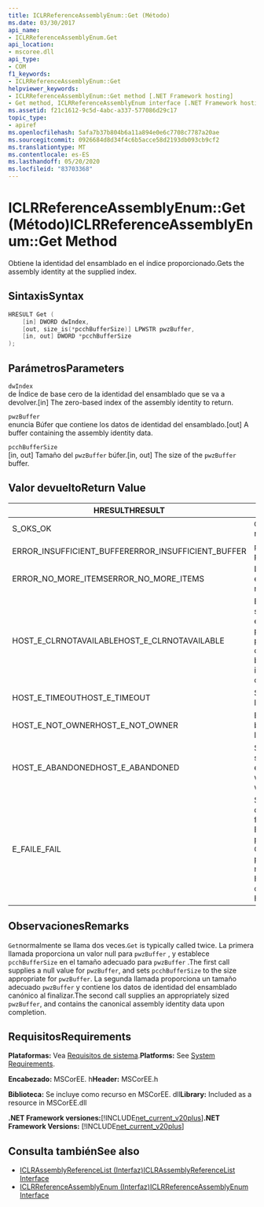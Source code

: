 ```yaml
---
title: ICLRReferenceAssemblyEnum::Get (Método)
ms.date: 03/30/2017
api_name:
- ICLRReferenceAssemblyEnum.Get
api_location:
- mscoree.dll
api_type:
- COM
f1_keywords:
- ICLRReferenceAssemblyEnum::Get
helpviewer_keywords:
- ICLRReferenceAssemblyEnum::Get method [.NET Framework hosting]
- Get method, ICLRReferenceAssemblyEnum interface [.NET Framework hosting]
ms.assetid: f21c1612-9c5d-4abc-a337-577086d29c17
topic_type:
- apiref
ms.openlocfilehash: 5afa7b37b804b6a11a894e0e6c7708c7787a20ae
ms.sourcegitcommit: 0926684d8d34f4c6b5acce58d2193db093cb9cf2
ms.translationtype: MT
ms.contentlocale: es-ES
ms.lasthandoff: 05/20/2020
ms.locfileid: "83703368"
---
```

# <a name="iclrreferenceassemblyenumget-method"></a><span data-ttu-id="62f6f-102">ICLRReferenceAssemblyEnum::Get (Método)</span><span class="sxs-lookup"><span data-stu-id="62f6f-102">ICLRReferenceAssemblyEnum::Get Method</span></span>
<span data-ttu-id="62f6f-103">Obtiene la identidad del ensamblado en el índice proporcionado.</span><span class="sxs-lookup"><span data-stu-id="62f6f-103">Gets the assembly identity at the supplied index.</span></span>  
  
## <a name="syntax"></a><span data-ttu-id="62f6f-104">Sintaxis</span><span class="sxs-lookup"><span data-stu-id="62f6f-104">Syntax</span></span>  
  
```cpp  
HRESULT Get (  
    [in] DWORD dwIndex,  
    [out, size_is(*pcchBufferSize)] LPWSTR pwzBuffer,  
    [in, out] DWORD *pcchBufferSize  
);  
```  
  
## <a name="parameters"></a><span data-ttu-id="62f6f-105">Parámetros</span><span class="sxs-lookup"><span data-stu-id="62f6f-105">Parameters</span></span>  
 `dwIndex`  
 <span data-ttu-id="62f6f-106">de Índice de base cero de la identidad del ensamblado que se va a devolver.</span><span class="sxs-lookup"><span data-stu-id="62f6f-106">[in] The zero-based index of the assembly identity to return.</span></span>  
  
 `pwzBuffer`  
 <span data-ttu-id="62f6f-107">enuncia Búfer que contiene los datos de identidad del ensamblado.</span><span class="sxs-lookup"><span data-stu-id="62f6f-107">[out] A buffer containing the assembly identity data.</span></span>  
  
 `pcchBufferSize`  
 <span data-ttu-id="62f6f-108">[in, out] Tamaño del `pwzBuffer` búfer.</span><span class="sxs-lookup"><span data-stu-id="62f6f-108">[in, out] The size of the `pwzBuffer` buffer.</span></span>  
  
## <a name="return-value"></a><span data-ttu-id="62f6f-109">Valor devuelto</span><span class="sxs-lookup"><span data-stu-id="62f6f-109">Return Value</span></span>  
  
|<span data-ttu-id="62f6f-110">HRESULT</span><span class="sxs-lookup"><span data-stu-id="62f6f-110">HRESULT</span></span>|<span data-ttu-id="62f6f-111">Descripción</span><span class="sxs-lookup"><span data-stu-id="62f6f-111">Description</span></span>|  
|-------------|-----------------|  
|<span data-ttu-id="62f6f-112">S_OK</span><span class="sxs-lookup"><span data-stu-id="62f6f-112">S_OK</span></span>|<span data-ttu-id="62f6f-113">`Get`se devolvió correctamente.</span><span class="sxs-lookup"><span data-stu-id="62f6f-113">`Get` returned successfully.</span></span>|  
|<span data-ttu-id="62f6f-114">ERROR_INSUFFICIENT_BUFFER</span><span class="sxs-lookup"><span data-stu-id="62f6f-114">ERROR_INSUFFICIENT_BUFFER</span></span>|<span data-ttu-id="62f6f-115">`pwzBuffer` es demasiado pequeño.</span><span class="sxs-lookup"><span data-stu-id="62f6f-115">`pwzBuffer` is too small.</span></span>|  
|<span data-ttu-id="62f6f-116">ERROR_NO_MORE_ITEMS</span><span class="sxs-lookup"><span data-stu-id="62f6f-116">ERROR_NO_MORE_ITEMS</span></span>|<span data-ttu-id="62f6f-117">La enumeración no contiene más elementos.</span><span class="sxs-lookup"><span data-stu-id="62f6f-117">The enumeration contains no more items.</span></span>|  
|<span data-ttu-id="62f6f-118">HOST_E_CLRNOTAVAILABLE</span><span class="sxs-lookup"><span data-stu-id="62f6f-118">HOST_E_CLRNOTAVAILABLE</span></span>|<span data-ttu-id="62f6f-119">El Common Language Runtime (CLR) no se ha cargado en un proceso o el CLR se encuentra en un estado en el que no puede ejecutar código administrado ni procesar la llamada correctamente.</span><span class="sxs-lookup"><span data-stu-id="62f6f-119">The common language runtime (CLR) has not been loaded into a process, or the CLR is in a state in which it cannot run managed code or process the call successfully.</span></span>|  
|<span data-ttu-id="62f6f-120">HOST_E_TIMEOUT</span><span class="sxs-lookup"><span data-stu-id="62f6f-120">HOST_E_TIMEOUT</span></span>|<span data-ttu-id="62f6f-121">Se agotó el tiempo de espera de la llamada.</span><span class="sxs-lookup"><span data-stu-id="62f6f-121">The call timed out.</span></span>|  
|<span data-ttu-id="62f6f-122">HOST_E_NOT_OWNER</span><span class="sxs-lookup"><span data-stu-id="62f6f-122">HOST_E_NOT_OWNER</span></span>|<span data-ttu-id="62f6f-123">El autor de la llamada no posee el bloqueo.</span><span class="sxs-lookup"><span data-stu-id="62f6f-123">The caller does not own the lock.</span></span>|  
|<span data-ttu-id="62f6f-124">HOST_E_ABANDONED</span><span class="sxs-lookup"><span data-stu-id="62f6f-124">HOST_E_ABANDONED</span></span>|<span data-ttu-id="62f6f-125">Se canceló un evento mientras un subproceso o fibra bloqueados estaba esperando en él.</span><span class="sxs-lookup"><span data-stu-id="62f6f-125">An event was canceled while a blocked thread or fiber was waiting on it.</span></span>|  
|<span data-ttu-id="62f6f-126">E_FAIL</span><span class="sxs-lookup"><span data-stu-id="62f6f-126">E_FAIL</span></span>|<span data-ttu-id="62f6f-127">Se produjo un error grave desconocido.</span><span class="sxs-lookup"><span data-stu-id="62f6f-127">An unknown catastrophic failure occurred.</span></span> <span data-ttu-id="62f6f-128">Si un método devuelve E_FAIL, CLR ya no se puede usar en el proceso.</span><span class="sxs-lookup"><span data-stu-id="62f6f-128">If a method returns E_FAIL, the CLR is no longer usable within the process.</span></span> <span data-ttu-id="62f6f-129">Las llamadas subsiguientes a métodos de hospedaje devuelven HOST_E_CLRNOTAVAILABLE.</span><span class="sxs-lookup"><span data-stu-id="62f6f-129">Subsequent calls to hosting methods return HOST_E_CLRNOTAVAILABLE.</span></span>|  
  
## <a name="remarks"></a><span data-ttu-id="62f6f-130">Observaciones</span><span class="sxs-lookup"><span data-stu-id="62f6f-130">Remarks</span></span>  
 <span data-ttu-id="62f6f-131">`Get`normalmente se llama dos veces.</span><span class="sxs-lookup"><span data-stu-id="62f6f-131">`Get` is typically called twice.</span></span> <span data-ttu-id="62f6f-132">La primera llamada proporciona un valor null para `pwzBuffer` , y establece `pcchBufferSize` en el tamaño adecuado para `pwzBuffer` .</span><span class="sxs-lookup"><span data-stu-id="62f6f-132">The first call supplies a null value for `pwzBuffer`, and sets `pcchBufferSize` to the size appropriate for `pwzBuffer`.</span></span> <span data-ttu-id="62f6f-133">La segunda llamada proporciona un tamaño adecuado `pwzBuffer` y contiene los datos de identidad del ensamblado canónico al finalizar.</span><span class="sxs-lookup"><span data-stu-id="62f6f-133">The second call supplies an appropriately sized `pwzBuffer`, and contains the canonical assembly identity data upon completion.</span></span>  
  
## <a name="requirements"></a><span data-ttu-id="62f6f-134">Requisitos</span><span class="sxs-lookup"><span data-stu-id="62f6f-134">Requirements</span></span>  
 <span data-ttu-id="62f6f-135">**Plataformas:** Vea [Requisitos de sistema](../../get-started/system-requirements.md).</span><span class="sxs-lookup"><span data-stu-id="62f6f-135">**Platforms:** See [System Requirements](../../get-started/system-requirements.md).</span></span>  
  
 <span data-ttu-id="62f6f-136">**Encabezado:** MSCorEE. h</span><span class="sxs-lookup"><span data-stu-id="62f6f-136">**Header:** MSCorEE.h</span></span>  
  
 <span data-ttu-id="62f6f-137">**Biblioteca:** Se incluye como recurso en MSCorEE. dll</span><span class="sxs-lookup"><span data-stu-id="62f6f-137">**Library:** Included as a resource in MSCorEE.dll</span></span>  
  
 <span data-ttu-id="62f6f-138">**.NET Framework versiones:**[!INCLUDE[net_current_v20plus](../../../../includes/net-current-v20plus-md.md)]</span><span class="sxs-lookup"><span data-stu-id="62f6f-138">**.NET Framework Versions:** [!INCLUDE[net_current_v20plus](../../../../includes/net-current-v20plus-md.md)]</span></span>  
  
## <a name="see-also"></a><span data-ttu-id="62f6f-139">Consulta también</span><span class="sxs-lookup"><span data-stu-id="62f6f-139">See also</span></span>

- [<span data-ttu-id="62f6f-140">ICLRAssemblyReferenceList (Interfaz)</span><span class="sxs-lookup"><span data-stu-id="62f6f-140">ICLRAssemblyReferenceList Interface</span></span>](iclrassemblyreferencelist-interface.md)
- [<span data-ttu-id="62f6f-141">ICLRReferenceAssemblyEnum (Interfaz)</span><span class="sxs-lookup"><span data-stu-id="62f6f-141">ICLRReferenceAssemblyEnum Interface</span></span>](iclrreferenceassemblyenum-interface.md)
